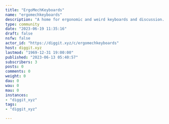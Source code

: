 ```yaml
---
title: "ErgoMechKeyboards" 
name: "ergomechkeyboards"
description: "A home for ergonomic and weird keyboards and discussion. If it's not normal, we'll probably love it. Most people on this sub are deeply kinky deviants doing unspeakable things with QMK"
type: community
date: "2023-06-19 11:35:16"
draft: false
nsfw: false
actor_id: "https://diggit.xyz/c/ergomechkeyboards"
host: diggit.xyz
lastmod: "1969-12-31 19:00:00"
published: "2023-06-13 05:40:57"
subscribers: 3
posts: 0
comments: 0
weight: 0
dau: 0
wau: 0
mau: 0
instances:
- "diggit_xyz"
tags: 
- "diggit_xyz"

---
```

